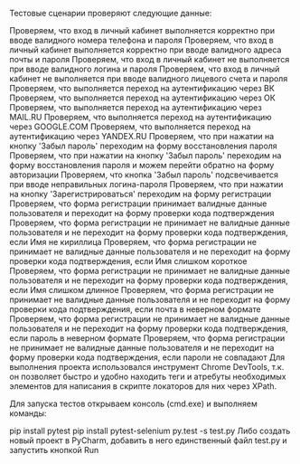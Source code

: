 Тестовые сценарии проверяют следующие данные:

Проверяем, что вход в личный кабинет выполняется корректно при вводе валидного номера телефона и пароля
Проверяем, что вход в личный кабинет выполняется корректно при вводе валидного адреса почты и пароля
Проверяем, что вход в личный кабинет не выполняется при вводе валидного логина и пароля
Проверяем, что вход в личный кабинет не выполняется при вводе валидного лицевого счета и пароля
Проверяем, что выполняется переход на аутентификацию через ВК
Проверяем, что выполняется переход на аутентификацию через ОК
Проверяем, что выполняется переход на аутентификацию через MAIL.RU
Проверяем, что выполняется переход на аутентификацию через GOOGLE.COM
Проверяем, что выполняется переход на аутентификацию через YANDEX.RU
Проверяем, что при нажатии на кнопку 'Забыл пароль' переходим на форму восстановления пароля
Проверяем, что при нажатии на кнопку 'Забыл пароль' переходим на форму восстановления пароля и можем перейти обратно на форму авторизации
Проверяем, что кнопка 'Забыл пароль' подсвечивается при вводе неправильных логина-пароля
Проверяем, что при нажатии на кнопку 'Зарегистрироваться' переходим на форму регистрации
Проверяем, что форма регистрации принимает валидные данные пользователя и переходит на форму проверки кода подтверждения
Проверяем, что форма регистрации не принимает не валидные данные пользователя и не переходит на форму проверки кода подтверждения, если Имя не кириллица
Проверяем, что форма регистрации не принимает не валидные данные пользователя и не переходит на форму проверки кода подтверждения, если Имя слишком короткое
Проверяем, что форма регистрации не принимает не валидные данные пользователя и не переходит на форму проверки кода подтверждения, если Имя слишком длинное
Проверяем, что форма регистрации не принимает не валидные данные пользователя и не переходит на форму проверки кода подтверждения, если почта в неверном формате
Проверяем, что форма регистрации не принимает не валидные данные пользователя и не переходит на форму проверки кода подтверждения, если пароль в неверном формате
Проверяем, что форма регистрации не принимает не валидные данные пользователя и не переходит на форму проверки кода подтверждения, если пароли не совпадают
Для выполнения проекта использовался инструмент Chrome DevTools, т.к. он позволяет быстро и удобно находить теги и атребуты необходимых элементов для написания в скрипте локаторов для них через XPath.

Для запуска тестов открываем консоль (cmd.exe) и выполняем команды:

pip install pytest
pip install pytest-selenium
py.test -s test.py
Либо создать новый проект в PyCharm, добавить в него единственный файл test.py и запустить кнопкой Run
